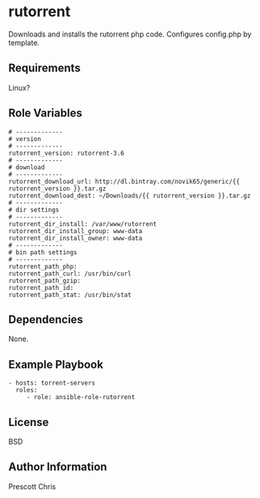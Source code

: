 rutorrent
=========

Downloads and installs the rutorrent php code. Configures config.php by template.

Requirements
------------

Linux?

Role Variables
--------------

```
# -------------
# version
# -------------
rutorrent_version: rutorrent-3.6
# -------------
# download
# -------------
rutorrent_download_url: http://dl.bintray.com/novik65/generic/{{ rutorrent_version }}.tar.gz
rutorrent_download_dest: ~/Downloads/{{ rutorrent_version }}.tar.gz
# -------------
# dir settings
# -------------
rutorrent_dir_install: /var/www/rutorrent
rutorrent_dir_install_group: www-data
rutorrent_dir_install_owner: www-data
# -------------
# bin path settings
# -------------
rutorrent_path_php: 
rutorrent_path_curl: /usr/bin/curl
rutorrent_path_gzip:
rutorrent_path_id:
rutorrent_path_stat: /usr/bin/stat
```

Dependencies
------------

None.

Example Playbook
----------------

    - hosts: torrent-servers
      roles:
         - role: ansible-role-rutorrent
            

License
-------

BSD

Author Information
------------------

Prescott Chris
